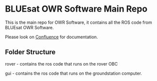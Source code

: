# BLUEsat OWR Software Main Repo

This is the main repo for OWR Software, it contains all the ROS code from BLUEsat OWR Software. 

Please look on [Confluence](https://bluesat.atlassian.net/wiki/display/OWRS/Software+Module+Overview) for documentation.

## Folder Structure

rover - contains the ros code that runs on the rover OBC

gui - contains the ros code that runs on the groundstation computer.
